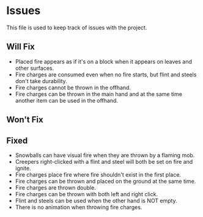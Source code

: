 # Issues

This file is used to keep track of issues with the project.

## Will Fix

- Placed fire appears as if it's on a block when it appears on leaves and other surfaces.
- Fire charges are consumed even when no fire starts, but flint and steels don't take durability.
- Fire charges cannot be thrown in the offhand.
- Fire charges can be thrown in the main hand and at the same time another item can be used in the offhand.

## Won't Fix

## Fixed

- Snowballs can have visual fire when they are thrown by a flaming mob.
- Creepers right-clicked with a flint and steel will both be set on fire and ignite.
- Fire charges place fire where fire shouldn't exist in the first place.
- Fire charges can be thrown and placed on the ground at the same time.
- Fire charges are thrown double.
- Fire charges can be thrown with both left and right click.
- Flint and steels can be used when the other hand is NOT empty.
- There is no animation when throwing fire charges.
